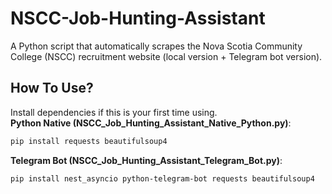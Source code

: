 # NSCC-Job-Hunting-Assistant
A Python script that automatically scrapes the Nova Scotia Community College (NSCC) recruitment website (local version + Telegram bot version).

## How To Use?
Install dependencies if this is your first time using.  
**Python Native (NSCC_Job_Hunting_Assistant_Native_Python.py)**:  
```Bash
pip install requests beautifulsoup4
```
**Telegram Bot (NSCC_Job_Hunting_Assistant_Telegram_Bot.py)**:
```Bash
pip install nest_asyncio python-telegram-bot requests beautifulsoup4
```

